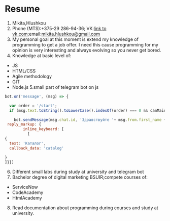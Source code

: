 # Resume
1. Mikita,Hlushkou
2. Phone (MTS):+375-29 286-94-36; VK:[link to vk.com](https://vk.com/shepardsr2);email:mikita.hlushkou@gmail.com
3. My personal goal at this moment is extend my knowledge of programming to get a job offer. I need this cause programming for my opinion is very interesting and always evolving so you never get bored.
4. Knowledge at basic level of:
  * JS
  * HTML/CSS
  * Agile methodology
  * GIT
  * Node.js
5.small part of telegram bot on js
```javascript
bot.on('message', (msg) => {

  var order = '/start';
  if (msg.text.toString().toLowerCase().indexOf(order) === 0 && canMainMenu ) {

    bot.sendMessage(msg.chat.id, 'Здравствуйте '+ msg.from.first_name +' выберите интересующий вас пункт меню',  {
 reply_markup: {
        inline_keyboard: [
          [
{
  text: 'Каталог',
  callback_data: 'catalog'

}
]}})
```
6. Different small labs during study at university and telegram bot
7. Bachelor degree of digital marketing BSUIR;compete courses of:
  * ServiceNow
  * CodeAcademy
  * HtmlAcademy
8. Read documentation about programming during courses and study at university. 


